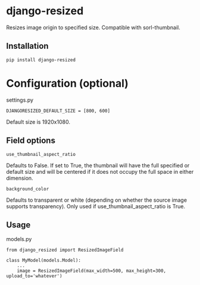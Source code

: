 # django-resized

Resizes image origin to specified size. Compatible with sorl-thumbnail.

## Installation
    
    pip install django-resized


# Configuration (optional)

settings.py

    DJANGORESIZED_DEFAULT_SIZE = [800, 600]

Default size is 1920x1080.

## Field options

    use_thumbnail_aspect_ratio

Defaults to False.  If set to True, the thumbnail will have the full specified or default size and will be centered if it does not occupy the full space in either dimension.

    background_color

Defaults to transparent or white (depending on whether the source image supports transparency).  Only used if use_thumbnail_aspect_ratio is True.

## Usage 

models.py

    from django_resized import ResizedImageField
    
    class MyModel(models.Model):
        ...
        image = ResizedImageField(max_width=500, max_height=300, upload_to='whatever')






